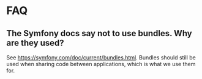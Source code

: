 # FAQ

## The Symfony docs say not to use bundles. Why are they used?

See https://symfony.com/doc/current/bundles.html. Bundles should still be used
when sharing code between applications, which is what we use them for.
